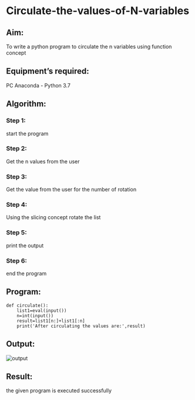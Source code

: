 # Circulate-the-values-of-N-variables
## Aim:
To write a python program to circulate the n variables using function concept
## Equipment’s required:
PC
Anaconda - Python 3.7
## Algorithm: 
### Step 1: 
start the program
### Step 2: 
Get the n values from the user
### Step 3: 
Get the value from the user for the number of rotation
### Step 4: 
Using the slicing concept rotate the list

### Step 5:
print the output 
### Step 6: 
end the program
## Program:

```
def circulate():
    list1=eval(input())
    n=int(input())
    result=list1[n:]+list1[:n]
    print('After circulating the values are:',result)
```
## Output:

![output](https://github.com/BHARATHNATRAJAN/Circulate-the-values-of-N-variables/assets/147473529/4b86399a-c3f3-4ed6-9448-1c3ba496f463)

## Result:

the given program is executed successfully
